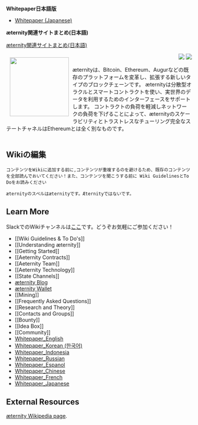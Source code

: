 **Whitepaper日本語版**
* [Whitepaper (Japanese)](Whitepaper_Japanese)

**æternity関連サイトまとめ(日本語)**

[æternity関連サイトまとめ(日本語)](https://github.com/aeternity/wiki/wiki/%C3%86ternity%E9%96%A2%E9%80%A3%E3%82%B5%E3%82%A4%E3%83%88%E3%81%BE%E3%81%A8%E3%82%81(%E6%97%A5%E6%9C%AC%E8%AA%9E))

<a href="http://www.aeternity.com/"><img width="160px" src="http://www.aeternity.com/user/themes/aeon/img/aeternity_logo.png" align="left" hspace="10" vspace="10"></a>

<p align = right><a target="_blank" href="https://twitter.com/intent/tweet?original_referer=https%3A%2F%2Fabout.twitter.com%2Fresources%2Fbuttons&text=Aeternity:%20scalable%20smart%20contracts%20interfacing%20with%20real%20world%20data&tw_p=tweetbutton&url=http%3A%2F%2Fwww.aeternity.com%2F&via=aetrnty"><img src="http://s30.postimg.org/j2q6ql27h/Tweet.png"></a>
<a target="_blank" href="https://twitter.com/aetrnty"> <img src="https://s24.postimg.org/4xcf9j8xh/Follow-_Twitter.jpg?2"></a>
</p>
æternityは、Bitcoin、Ethereum、Augurなどの既存のプラットフォームを変革し、拡張する新しいタイプのブロックチェーンです。 æternityは分散型オラクルとスマートコントラクトを使い、実世界のデータを利用するためのインターフェースをサポートします。 コントラクトの負荷を軽減しネットワークの負荷を下げることによって、æternityのスケーラビリティとトラストレスなチューリング完全なステートチャネルはEthereumとは全く別なものです。 

[comment]: <> (Using a table to clear the floated image! doesn't seem to be a nice markdown way!)
<table border=0>
</table>

## Wikiの編集


    コンテンツをWikiに追加する前に,コンテンツが重複するのを避けるため、既存のコンテンツを全部読んでおいてください！また、コンテンツを聞こうする前に Wiki GuidelinesとTo Doをお読みください

    æternityのスペルはæternityです。Æternityではないです。
    

## Learn More
SlackでのWikiチャンネルは[ここ](https://pacific-beach-20900.herokuapp.com/)です。どうぞお気軽にご参加ください！

* [[Wiki Guidelines & To Do's]]
* [[Understanding æternity]]
* [[Getting Started]]
* [[Aeternity Contracts]]
* [[Aeternity Team]]
* [[Aeternity Technology]]
* [[State Channels]]
* [æternity Blog](https://blog.aeternity.com/)
* [æternity Wallet](https://wallet.aeternity.com/)
* [[Mining]]
* [[Frequently Asked Questions]]
* [[Research and Theory]]
* [[Contacts and Groups]]
* [[Bounty]]
* [[Idea Box]]
* [[Community]]
* [Whitepaper_English][Whitepaper_English]
* [Whitepaper_Korean (한국어)][Whitepaper_Korean (한국어)]
* [Whitepaper_Indonesia][Whitepaper_Indonesia]
* [Whitepaper_Russian][Whitepaper_Russian]
* [Whitepaper_Espanol][Whitepaper_Español]
* [Whitepaper_Chinese][Whitepaper_Chinese]
* [Whitepaper_French][Whitepaper_French]
* [Whitepaper_Japanese][Whitepaper_Japanese]



## External Resources
[æternity Wikipedia page](https://en.wikipedia.org/wiki/AEternity).

[Whitepaper_English]: Whitepaper_English
[Whitepaper_Korean (한국어)]: Whitepaper_Korean-(한국어)
[Whitepaper_Indonesia]: Whitepaper_Indonesia
[Whitepaper_French]: Whitepaper_French
[Whitepaper_Chinese]: Whitepaper_Chinese
[Whitepaper_Russian]: Whitepaper_Russian
[Whitepaper_Español]: Whitepaper_Español
[Whitepaper_Japanese]: Whitepaper_Japanese